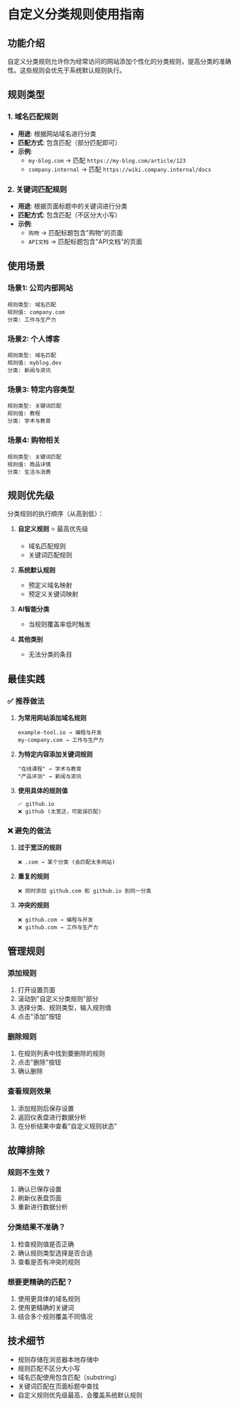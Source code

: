# 自定义分类规则使用指南

## 功能介绍

自定义分类规则允许你为经常访问的网站添加个性化的分类规则，提高分类的准确性。这些规则会优先于系统默认规则执行。

## 规则类型

### 1. 域名匹配规则
- **用途**: 根据网站域名进行分类
- **匹配方式**: 包含匹配（部分匹配即可）
- **示例**:
  - `my-blog.com` → 匹配 `https://my-blog.com/article/123`
  - `company.internal` → 匹配 `https://wiki.company.internal/docs`

### 2. 关键词匹配规则
- **用途**: 根据页面标题中的关键词进行分类
- **匹配方式**: 包含匹配（不区分大小写）
- **示例**:
  - `购物` → 匹配标题包含"购物"的页面
  - `API文档` → 匹配标题包含"API文档"的页面

## 使用场景

### 场景1: 公司内部网站
```
规则类型: 域名匹配
规则值: company.com
分类: 工作与生产力
```

### 场景2: 个人博客
```
规则类型: 域名匹配
规则值: myblog.dev
分类: 新闻与资讯
```

### 场景3: 特定内容类型
```
规则类型: 关键词匹配
规则值: 教程
分类: 学术与教育
```

### 场景4: 购物相关
```
规则类型: 关键词匹配
规则值: 商品详情
分类: 生活与消费
```

## 规则优先级

分类规则的执行顺序（从高到低）：

1. **自定义规则** ⭐ 最高优先级
   - 域名匹配规则
   - 关键词匹配规则

2. **系统默认规则**
   - 预定义域名映射
   - 预定义关键词映射

3. **AI智能分类**
   - 当规则覆盖率低时触发

4. **其他类别**
   - 无法分类的条目

## 最佳实践

### ✅ 推荐做法

1. **为常用网站添加域名规则**
   ```
   example-tool.io → 编程与开发
   my-company.com → 工作与生产力
   ```

2. **为特定内容添加关键词规则**
   ```
   "在线课程" → 学术与教育
   "产品评测" → 新闻与资讯
   ```

3. **使用具体的规则值**
   ```
   ✅ github.io
   ❌ github (太宽泛，可能误匹配)
   ```

### ❌ 避免的做法

1. **过于宽泛的规则**
   ```
   ❌ .com → 某个分类 (会匹配太多网站)
   ```

2. **重复的规则**
   ```
   ❌ 同时添加 github.com 和 github.io 到同一分类
   ```

3. **冲突的规则**
   ```
   ❌ github.com → 编程与开发
   ❌ github.com → 工作与生产力
   ```

## 管理规则

### 添加规则
1. 打开设置页面
2. 滚动到"自定义分类规则"部分
3. 选择分类、规则类型，输入规则值
4. 点击"添加"按钮

### 删除规则
1. 在规则列表中找到要删除的规则
2. 点击"删除"按钮
3. 确认删除

### 查看规则效果
1. 添加规则后保存设置
2. 返回仪表盘进行数据分析
3. 在分析结果中查看"自定义规则状态"

## 故障排除

### 规则不生效？
1. 确认已保存设置
2. 刷新仪表盘页面
3. 重新进行数据分析

### 分类结果不准确？
1. 检查规则值是否正确
2. 确认规则类型选择是否合适
3. 查看是否有冲突的规则

### 想要更精确的匹配？
1. 使用更具体的域名规则
2. 使用更精确的关键词
3. 结合多个规则覆盖不同情况

## 技术细节

- 规则存储在浏览器本地存储中
- 规则匹配不区分大小写
- 域名匹配使用包含匹配（substring）
- 关键词匹配在页面标题中查找
- 自定义规则优先级最高，会覆盖系统默认规则